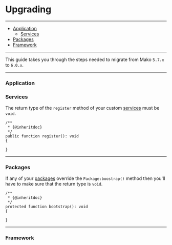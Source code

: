 # Upgrading

--------------------------------------------------------

* [Application](#application)
	- [Services](#application:services)
* [Packages](#packages)
* [Framework](#framework)

--------------------------------------------------------

This guide takes you through the steps needed to migrate from Mako `5.7.x` to `6.0.x`.

--------------------------------------------------------

<a id="application"></a>

### Application

<a id="application:services"></a>

### Services

The return type of the `register` method of your custom [services](:base_url:/docs/:version:/getting-started:dependency-injection#services) must be `void`.

```
/**
 * {@inheritdoc}
 */
public function register(): void
{

}
```

--------------------------------------------------------

<a id="packages"></a>

### Packages

If any of your [packages](:base_url:/docs/:version:/packages:packages) override the `Package:boostrap()` method then you'll have to make sure that the return type is `void`.

```
/**
 * {@inheritdoc}
 */
protected function bootstrap(): void
{

}
```

--------------------------------------------------------

<a id="framework"></a>

### Framework
